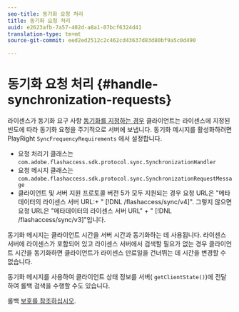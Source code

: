 ```yaml
---
seo-title: 동기화 요청 처리
title: 동기화 요청 처리
uuid: e2623afb-7a57-402d-a8a1-07bcf6324d41
translation-type: tm+mt
source-git-commit: eed2ed2512c2c462cd43637d83d80bf9a5c0d490

---
```



# 동기화 요청 처리 {#handle-synchronization-requests}

라이센스가 동기화 요구 사항 [동기화를 지정하는 경우](../../protecting-content/introduction/usage-rules/authentication/synchronization.md) 클라이언트는 라이센스에 지정된 빈도에 따라 동기화 요청을 주기적으로 서버에 보냅니다. 동기화 메시지를 활성화하려면 PlayRight `SyncFrequencyRequirements` 에서 설정합니다.

* 요청 처리기 클래스는 `com.adobe.flashaccess.sdk.protocol.sync.SynchronizationHandler`
* 요청 메시지 클래스는 `com.adobe.flashaccess.sdk.protocol.sync.SynchronizationRequestMessage`
* 클라이언트 및 서버 지원 프로토콜 버전 5가 모두 지원되는 경우 요청 URL은 &quot;메타데이터의 라이센스 서버 URL:+ &quot; [!DNL /flashaccess/sync/v4]&quot;. 그렇지 않으면 요청 URL은 &quot;메타데이터의 라이센스 서버 URL&quot; + &quot; [!DNL /flashaccess/sync/v3]&quot;입니다.

동기화 메시지는 클라이언트 시간을 서버 시간과 동기화하는 데 사용됩니다. 라이센스 서버에 라이센스가 포함되어 있고 라이센스 서버에서 검색할 필요가 없는 경우 클라이언트 시간을 동기화하면 클라이언트가 라이센스 만료일을 건너뛰는 데 시간을 변경할 수 없습니다.

동기화 메시지를 사용하여 클라이언트 상태 정보를 서버( `getClientState()`)에 전달하여 롤백 검색을 수행할 수도 있습니다.

롤백 [보호를 참조하십시오](../../protecting-content/implementing-the-license-server/processing-drm-requests.md#rollback-detection).
